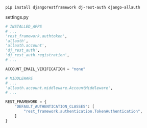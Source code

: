 ```bash
pip install djangorestframework dj-rest-auth django-allauth
```

settings.py

```python
# INSTALLED_APPS
# ...
'rest_framework.authtoken',
'allauth',
'allauth.account',
'dj_rest_auth',
'dj_rest_auth.registration',
# ...
```

```python
ACCOUNT_EMAIL_VERIFICATION = "none"
```

```python
# MIDDLEWARE
# ...
'allauth.account.middleware.AccountMiddleware',
# ...
```

```python
REST_FRAMEWORK = {
    "DEFAULT_AUTHENTICATION_CLASSES": [
        "rest_framework.authentication.TokenAuthentication",
    ]
}
```
